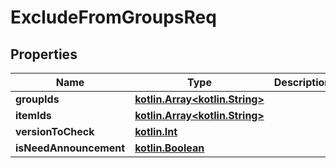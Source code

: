# ExcludeFromGroupsReq

## Properties
Name | Type | Description | Notes
------------ | ------------- | ------------- | -------------
**groupIds** | [**kotlin.Array&lt;kotlin.String&gt;**](.md) |  | 
**itemIds** | [**kotlin.Array&lt;kotlin.String&gt;**](.md) |  | 
**versionToCheck** | [**kotlin.Int**](.md) |  |  [optional]
**isNeedAnnouncement** | [**kotlin.Boolean**](.md) |  |  [optional]
